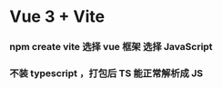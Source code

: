 # Vue 3 + Vite

### npm create vite   选择 vue 框架    选择 JavaScript

### 不装 typescript ，打包后 TS 能正常解析成 JS